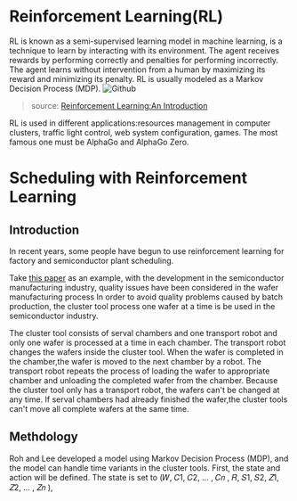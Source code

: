 # Reinforcement Learning(RL)
RL is known as a semi-supervised learning model in machine learning, 
is a technique to learn by interacting with its environment. The agent receives rewards by performing correctly and penalties for performing incorrectly. 
The agent learns without intervention from a human by maximizing its reward and minimizing its penalty. 
RL is usually modeled as a Markov Decision Process (MDP).
![Github](https://miro.medium.com/max/1400/1*-0G8EIeG24OYTbt5KZSalQ.png)
>source: [Reinforcement Learning:An Introduction](http://incompleteideas.net/book/bookdraft2017nov5.pdf)


RL is used in different applications:resources management in computer clusters, traffic light control, web system configuration, games.
The most famous one must be AlphaGo and AlphaGo Zero.
# Scheduling with Reinforcement Learning
## Introduction
In recent years, some people have begun to use reinforcement learning for factory and semiconductor plant scheduling.

Take [this paper](https://www.semanticscholar.org/paper/A-REINFORCEMENT-LEARNING-APPROACH-TO-SCHEDULING-Roh-Lee/b61d28e723b9b29b876813226a21d55088c4cdef) 
as an example, with the development in the semiconductor manufacturing industry, quality issues have been considered in the wafer manufacturing process 
In order to avoid quality problems caused by batch production, the cluster tool process one wafer at a time is be used in the semiconductor industry.

The cluster tool consists of serval chambers and one transport robot and only one wafer is processed at a time in each chamber.
The transport robot changes the wafers inside the cluster tool.
When the wafer is completed in the chamber,the wafer is moved to the next chamber by a robot. 
The transport robot repeats the process of loading the wafer to appropriate chamber and unloading the completed wafer from the chamber.
Because the cluster tool only has a transport robot, the wafers can't be changed at any time. If serval chambers had already finished the wafer,the cluster tools
can't move all complete wafers at the same time.
## Methdology
Roh and Lee developed a model using Markov Decision Process (MDP), and the model can handle time variants in the cluster tools.
First, the state and action will be defined. The state is set to (𝑊, 𝐶1, 𝐶2, … , 𝐶𝑛 , 𝑅, 𝑆1, 𝑆2, 𝑍1, 𝑍2, … , 𝑍𝑛 ),
